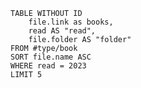 <!-- Dataview table. Use as example and modify. -->
```dataview
TABLE WITHOUT ID
	file.link as books, 
	read AS "read", 
	file.folder AS "folder" 
FROM #type/book
SORT file.name ASC
WHERE read = 2023
LIMIT 5
```

<!-- Options 
TABLE WITHOUT ID
	file.folder AS ...
	file.link AS ...
	file.name AS ...
	file.etags AS ...
	length(file.outlinks) AS …
	length(file.inlinks) AS …
	length(file.etags) AS …
	dateformat(file.cday, "yyyy-MM-dd") AS Date
	dateformat(file.cday, "yyyy-LLL-dd") AS Date

FROM #target/forumzettelkasten  : when using tags
FROM "Books"                                : when using folders
FROM ""                                          : when using all folders
FROM #status/open OR #status/wip

SORT created DESC
SORT file.name ASC

WHERE read = 2023
WHERE status = "open"
WHERE contains(file.name,"LernOS Zettelkasten")
WHERE sketchnote != empty

LIMIT 3

---
More about: 
https://github.com/blacksmithgu/obsidian-dataview/blob/master/docs/docs/queries/query-types.md
https://github.com/blacksmithgu/obsidian-dataview/blob/master/docs/docs/queries/data-commands.md

Source: 
https://github.com/groepl/Obsidian-Templates
-->
